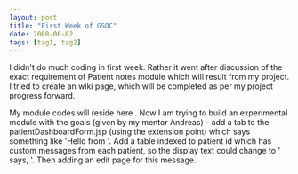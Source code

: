 ```yaml
---
layout: post
title: "First Week of GSOC"
date: 2008-06-02
tags: [tag1, tag2]
---
```


I didn't do much coding in first week. Rather it went after discussion of the exact requirement of Patient notes module which will result from my project. I tried to create an wiki page, which will be completed as per my project progress forward.

My module codes will reside here . Now I am trying to build an experimental module with the goals (given by my mentor Andreas) - add a tab to the patientDashboardForm.jsp (using
the extension point) which says something like 'Hello from '. Add a table indexed to patient id which has custom messages from each patient, so the display text could
change to ' says, '. Then adding an edit page for this message.